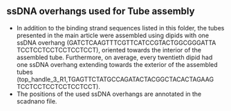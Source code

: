 ## ssDNA overhangs used for Tube assembly

* In addition to the binding strand sequences listed in this folder, the tubes presented in the main article were assembled using dipids with one ssDNA overhang (GATCTCAAGTTTCGTTCATCCGTACTGGCGGGATTA TCCTCCTCCTCCTCCTCCT), oriented towards the interior of the assembled tube. Furthermore, on average, every twentieth dipid had one ssDNA overhang extending towards the exterior of the assembled tubes (top_handle_3_R1,TGAGTTCTATGCCAGATACTACGGCTACACTAGAAG TCCTCCTCCTCCTCCTCCT).
* The positions of the used ssDNA overhangs are annotated in the scadnano file.